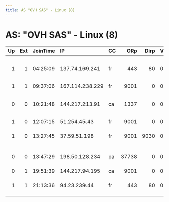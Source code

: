 ```yaml
---
title: AS "OVH SAS" - Linux (8)
---
```


# AS: "OVH SAS" - Linux (8)

|   Up |   Ext | JoinTime   | IP              | CC   |   ORp |   Dirp | Version   | Contact                    | Nickname          |   eFamMembers |
|-----:|------:|:-----------|:----------------|:-----|------:|-------:|:----------|:---------------------------|:------------------|--------------:|
|    1 |     1 | 04:25:09   | 137.74.169.241  | fr   |   443 |     80 | 0.3.0.9   | florentin aatt rochet ddo  | Karadoc           |             1 |
|    1 |     1 | 09:37:06   | 167.114.238.229 | fr   |  9001 |      0 | 0.3.0.9   | None                       | TheFrenchRelay    |             1 |
|    0 |     0 | 10:21:48   | 144.217.213.91  | ca   |  1337 |      0 | 0.3.0.9   | MLG SMOKER &lt;admin AT ml | MlgSmokers4Life5  |             1 |
|    1 |     0 | 12:07:15   | 51.254.45.43    | fr   |  9001 |      0 | 0.3.0.9   | None                       | CryoBBNx          |             1 |
|    1 |     0 | 13:27:45   | 37.59.51.198    | fr   |  9001 |   9030 | 0.3.0.9   | tor at vpnsox dot org to   | DreamRelay        |             1 |
|    0 |     0 | 13:47:29   | 198.50.128.234  | pa   | 37738 |      0 | 0.3.0.9   | vkczn6kl at mail dot com   | schutte           |             1 |
|    0 |     1 | 19:51:39   | 144.217.94.195  | ca   |  9001 |      0 | 0.2.5.14  | None                       | Unnamed           |             1 |
|    1 |     1 | 21:13:36   | 94.23.239.44    | fr   |   443 |     80 | 0.3.0.9   | &lt;torbot A.T protonmail  | HideFromTrump2017 |             1 |

